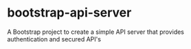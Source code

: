 # bootstrap-api-server
A Bootstrap project to create a simple API server that provides authentication and secured API's
